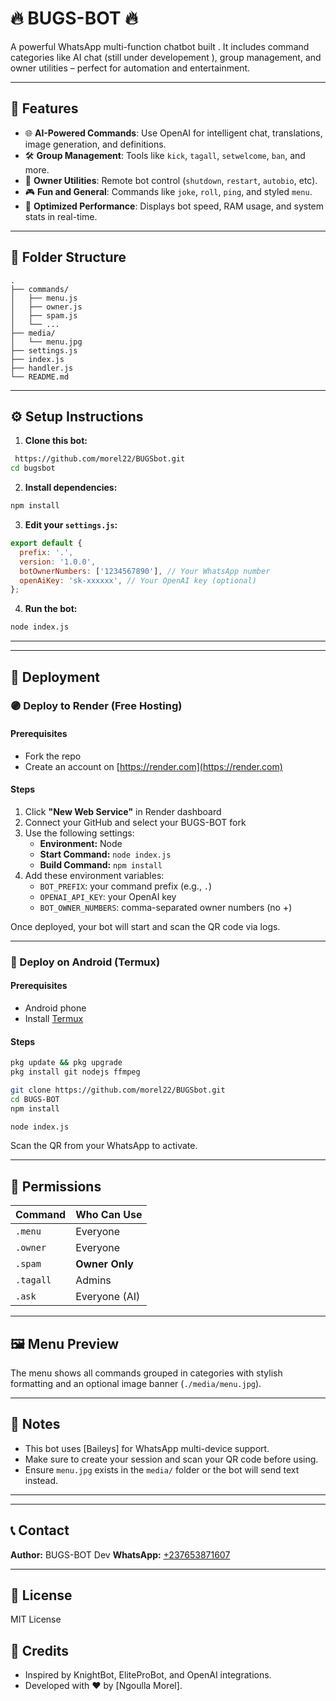 # 🔥 BUGS-BOT 🔥

A powerful WhatsApp multi-function chatbot built . It includes command categories like AI chat (still under developement ), group management, and owner utilities – perfect for automation and entertainment.

---

## 🚀 Features

* 🌐 **AI-Powered Commands**: Use OpenAI for intelligent chat, translations, image generation, and definitions.
* 🛠 **Group Management**: Tools like `kick`, `tagall`, `setwelcome`, `ban`, and more.
* 👑 **Owner Utilities**: Remote bot control (`shutdown`, `restart`, `autobio`, etc).
* 🎮 **Fun and General**: Commands like `joke`, `roll`, `ping`, and styled `menu`.
* 🧠 **Optimized Performance**: Displays bot speed, RAM usage, and system stats in real-time.

---

## 📂 Folder Structure

```
.
├── commands/
│   ├── menu.js
│   ├── owner.js
│   ├── spam.js
│   └── ...
├── media/
│   └── menu.jpg
├── settings.js
├── index.js
├── handler.js
└── README.md
```

---

## ⚙️ Setup Instructions

1. **Clone this bot:**

```bash
 https://github.com/morel22/BUGSbot.git
cd bugsbot
```

2. **Install dependencies:**

```bash
npm install
```

3. **Edit your `settings.js`:**

```js
export default {
  prefix: '.',
  version: '1.0.0',
  botOwnerNumbers: ['1234567890'], // Your WhatsApp number
  openAiKey: 'sk-xxxxxx', // Your OpenAI key (optional)
};
```

4. **Run the bot:**

```bash
node index.js
```

---
---

## 🚀 Deployment

### 🟣 Deploy to Render (Free Hosting)

#### Prerequisites
- Fork the repo
- Create an account on [https://render.com](https://render.com)

#### Steps
1. Click **"New Web Service"** in Render dashboard
2. Connect your GitHub and select your BUGS-BOT fork
3. Use the following settings:
    - **Environment:** Node
    - **Start Command:** `node index.js`
    - **Build Command:** `npm install`
4. Add these environment variables:
    - `BOT_PREFIX`: your command prefix (e.g., `.`)
    - `OPENAI_API_KEY`: your OpenAI key
    - `BOT_OWNER_NUMBERS`: comma-separated owner numbers (no +)

Once deployed, your bot will start and scan the QR code via logs.

---

### 📱 Deploy on Android (Termux)

#### Prerequisites
- Android phone
- Install [Termux](https://f-droid.org/packages/com.termux/)

#### Steps
```bash
pkg update && pkg upgrade
pkg install git nodejs ffmpeg

git clone https://github.com/morel22/BUGSbot.git
cd BUGS-BOT
npm install

node index.js
```
Scan the QR from your WhatsApp to activate.

---

## 🔐 Permissions

| Command   | Who Can Use    |
| --------- | -------------- |
| `.menu`   | Everyone       |
| `.owner`  | Everyone       |
| `.spam`   | **Owner Only** |
| `.tagall` | Admins         |
| `.ask`    | Everyone (AI)  |

---

## 🖼️ Menu Preview

The menu shows all commands grouped in categories with stylish formatting and an optional image banner (`./media/menu.jpg`).

---

## 📌 Notes

* This bot uses [Baileys] for WhatsApp multi-device support.
* Make sure to create your session and scan your QR code before using.
* Ensure `menu.jpg` exists in the `media/` folder or the bot will send text instead.

---
---

## 📞 Contact
**Author:** BUGS-BOT Dev
**WhatsApp:** [+237653871607](https://wa.me/237653871607)

---

## 📄 License
MIT License

## 🙏 Credits

* Inspired by KnightBot, EliteProBot, and OpenAI integrations.
* Developed with ❤️ by \[Ngoulla Morel].
